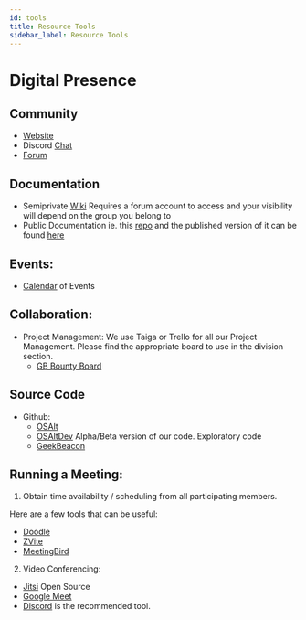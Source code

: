 ```yaml
---
id: tools
title: Resource Tools
sidebar_label: Resource Tools
---
```

# Digital Presence

## Community

  * [Website](https://www.geekbeacon.org)
  * Discord [Chat](https://discord.gg/geekbeacon)
  * [Forum](https://forum.geekbeacon.org)

## Documentation

  * Semiprivate [Wiki](https://wiki.geebeacon.org) Requires a forum account to access and your visibility will depend on the group you belong to
  * Public Documentation ie. this [repo](https://github.com/GeekBeacon/geekbeacon-docs) and the published version of it can be found [here](https://docs.geekbeacon.org/)

## Events:
  * [Calendar](https://forum.geekbeacon.org/t/geek-beacon-calendar/625) of Events

## Collaboration:
  * Project Management:
     We use Taiga or Trello for all our Project Management. Please find the appropriate board to use in the division section.
     - [GB Bounty Board](https://trello.com/invite/b/TSFKEF1M/65d03562cede22272585eb2ab9f075e9/geekbeacon-bounty-board)

## Source Code

  * Github:
     - [OSAlt](https://github.com/orgs/OSAlt/)
     - [OSAltDev](https://github.com/orgs/OSAltDev/) Alpha/Beta version of our code.  Exploratory code
     - [GeekBeacon](https://github.com/orgs/GeekBeacon/)


## Running a Meeting:

1. Obtain time availability / scheduling from all participating members.

Here are a few tools that can be useful:

 - [Doodle](https://doodle.com/en/)
 - [ZVite](https://zvite.co/)
 - [MeetingBird](https://meetingbird.com/)

2. Video Conferencing:

 - [Jitsi](https://jitsi.org/) Open Source
 - [Google Meet](https://meet.google.com/_meet)
 - [Discord](https://discordapp.com/) is the recommended tool.
